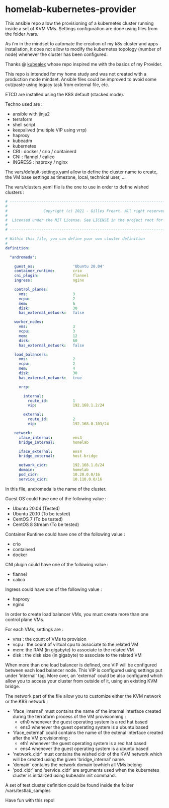 # homelab-kubernetes-provider

This ansible repo allow the provisioning of a kubernetes cluster running inside a set of KVM VMs.
Settings configuration are done using files from the folder /vars.

As i'm in the mindset to automate the creation of my k8s cluster and apps installation, it does not
allow to modify the kubernetes topology (number of node) whenever the cluster has been configured.

Thanks @ [kubealex](https://github.com/kubealex/libvirt-k8s-provisioner) whose repo inspired me with 
the basics of my Provider.

This repo is intended for my home study and was not created with a production mode mindset. Ansible 
files could be improved to avoid some cut/paste using legacy task from external file, etc.

ETCD are installed using the K8S default (stacked mode).

Techno used are :
* ansible with jinja2
* terraform
* shell script
* keepalived (multiple VIP using vrrp)
* haproxy
* kubeadm
* kubernetes
* CRI : docker / crio / containerd
* CNI : flannel / calico
* INGRESS : haproxy / nginx

The vars/default-settings.yaml allow to define the cluster name to create, the VM base settings as timezone, local, technical user, ...

The vars/clusters.yaml file is the one to use in order to define wished clusters :

``` yaml
# ------------------------------------------------------------------------------------------ #
#                                                                                            #
#                Copyright (c) 2021 - Gilles Freart. All right reserved                      #
#                                                                                            #
#  Licensed under the MIT License. See LICENSE in the project root for license information.  #
#                                                                                            #
# ------------------------------------------------------------------------------------------ #

# Within this file, you can define your own cluster definition
#
definition:

  "andromeda":

    guest_os:                 'Ubuntu 20.04'
    container_runtime:        crio
    cni_plugin:               flannel
    ingress:                  nginx

    control_planes:
      vms:                    3
      vcpu:                   2
      mem:                    6
      disk:                   30
      has_external_network:   false

    worker_nodes:
      vms:                    3
      vcpu:                   3
      mem:                    12
      disk:                   60
      has_external_network:   false

    load_balancers:
      vms:                    2
      vcpu:                   2
      mem:                    4
      disk:                   30
      has_external_network:   true

      vrrp:

        internal:
          route_id:           1
          vip:                192.168.1.2/24

        external:
          route_id:           2
          vip:                192.168.0.103/24

    network:
      iface_internal:         ens3
      bridge_internal:        homelab

      iface_external:         ens4
      bridge_external:        host-bridge

      network_cidr:           192.168.1.0/24
      domain:                 homelab
      pod_cidr:               10.20.0.0/16
      service_cidr:           10.110.0.0/16

```

In this file, andromeda is the name of the cluster.

Guest OS could have one of the following value :
* Ubuntu 20.04 (Tested)
* Ubuntu 20.10 (To be tested)
* CentOS 7 (To be tested)
* CentOS 8 Stream (To be tested)

Container Runtime could have one of the following value :
* crio
* containerd
* docker

CNI plugin could have one of the following value :
* flannel
* calico

Ingress could have one of the following value :
* haproxy
* nginx

In order to create load balancer VMs, you must create more than one control plane VMs. 

For each VMs, settings are :
* vms : the count of VMs to provision
* vcpu : the count of virtual cpu to associate to the related VM
* mem: the RAM (in gigabyte) to associate to the related VM
* disk : the disk size (in gigabyte) to associate to the related VM

When more than one load balancer is defined, one VIP will be configured between each load balancer node. This VIP is configured
using settings put under 'internal' tag. More over, an 'external' could be also configured which allow you to access your cluster
from outside of it, using an existing KVM  bridge.

The network part of the file allow you to customize either the KVM network or the K8S network :
* 'iface_internal' must contains the name of the internal interface created during the terraform process of the VM provisionning :
  * eth0 whenever the guest operating system is a red hat based
  * ens3 whenever the guest operating system is a ubuntu based
* 'iface_external' could contains the name of the extenal interface created after the VM provisionning :
  * eth1 whenever the guest operating system is a red hat based
  * ens4 whenever the guest operating system is a ubuntu based
* 'network_cidr' must contains the wished cidr of the KVM network which will be created using the given 'bridge_internal' name.
* 'domain' contains the network domain towhich all VMs belong
* 'pod_cidr' and 'service_cidr' are arguments used when the kubernetes cluster is initialized using kubeadm init command.

A set of test cluster definition could be found inside the folder /vars/testlab_samples


Have fun with this repo!
